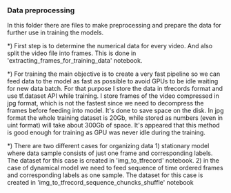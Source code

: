 ### Data preprocessing

In this folder there are files to make preprocessing and prepare the data for further use in training the models.

*) First step is to determine the numerical data for every video. And also split the video file into frames. This is done in 'extracting_frames_for_training_data' notebook.

*) For training the main objective is to create a very fast pipeline so we can feed data to the model as fast as possible to avoid GPUs to be idle waiting for new data batch. For that purpose I store the data in tfrecords format and use tf.dataset API while training. I store frames of the video compressed in jpg format, which is not the fastest since we need to decompress the frames before feeding into model. It's done to save space on the disk. In jpg format the whole training dataset is 20Gb, while stored as numbers (even in uint format) will take about 300Gb of space. It's appeared that this method is good enough for training as GPU was never idle during the training. 

*) There are two different cases for organizing data 1) stationary model where data sample consists of just one frame and corresponding labels. The dataset for this case is created in 'img_to_tfrecord' notebook. 2) in the case of dynamical model we need to feed sequence of time ordered frames and corresponding labels as one sample. The dataset for this case is created in 'img_to_tfrecord_sequence_chuncks_shuffle' notebook

